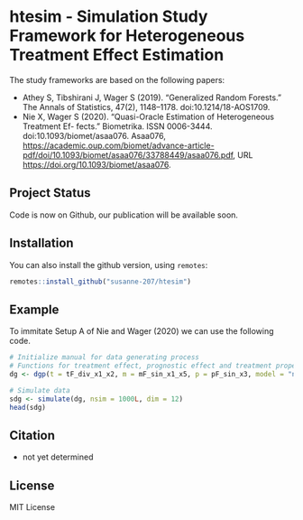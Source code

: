 # htesim - Simulation Study Framework for Heterogeneous Treatment Effect Estimation 

The study frameworks are based on the following papers: 

<!--- * Dandl S, Hothorn T, Heidi S (2020). Divide or Unite? A Comparison of Two Strategies to Random Forests-type Heterogeneous Treatment Effect Estimation. --->
* Athey S, Tibshirani J, Wager S (2019). “Generalized Random Forests.” The Annals of
Statistics, 47(2), 1148–1178. doi:10.1214/18-AOS1709.
* Nie X, Wager S (2020). “Quasi-Oracle Estimation of Heterogeneous Treatment Ef-
fects.” Biometrika. ISSN 0006-3444. doi:10.1093/biomet/asaa076. Asaa076,
https://academic.oup.com/biomet/advance-article-pdf/doi/10.1093/biomet/asaa076/33788449/asaa076.pdf, 
URL https://doi.org/10.1093/biomet/asaa076.

## Project Status

Code is now on Github, our publication will be available soon. 

## Installation

You can also install the github version, using `remotes`:

```r
remotes::install_github("susanne-207/htesim")
```

## Example 
To immitate Setup A of Nie and Wager (2020) we can use the following code. 
```r 
# Initialize manual for data generating process
# Functions for treatment effect, prognostic effect and treatment propensity 
dg <- dgp(t = tF_div_x1_x2, m = mF_sin_x1_x5, p = pF_sin_x3, model = "normal", xmodel = "unif")

# Simulate data 
sdg <- simulate(dg, nsim = 1000L, dim = 12) 
head(sdg) 
```

## Citation

* not yet determined 

## License

MIT License
